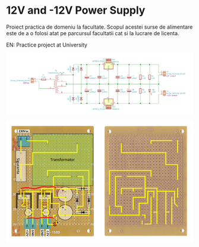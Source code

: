 # 12V and -12V Power Supply
Proiect practica de domeniu la facultate. Scopul acestei surse de alimentare este de a o folosi atat pe parcursul facultatii cat si la lucrare de licenta.

EN: Practice project at University


![Circuit](https://github.com/RujoiRazvan/12VpowerSupply/blob/7243e3ed26b9c127e9bf9d1dd50277a3bb07d086/powerSupplyCircuit.png)

![PCB Layout](https://github.com/RujoiRazvan/12VpowerSupply/blob/628ad0b9c431fd8a75320a477fbf7f794ebc0c4c/pcbLayout.png)
